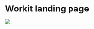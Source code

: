 # Workit landing page

![](https://res.cloudinary.com/dz209s6jk/image/upload/f_auto,q_auto,w_700/Challenges/dipoauyeugmgrbbc3g8f.jpg)
